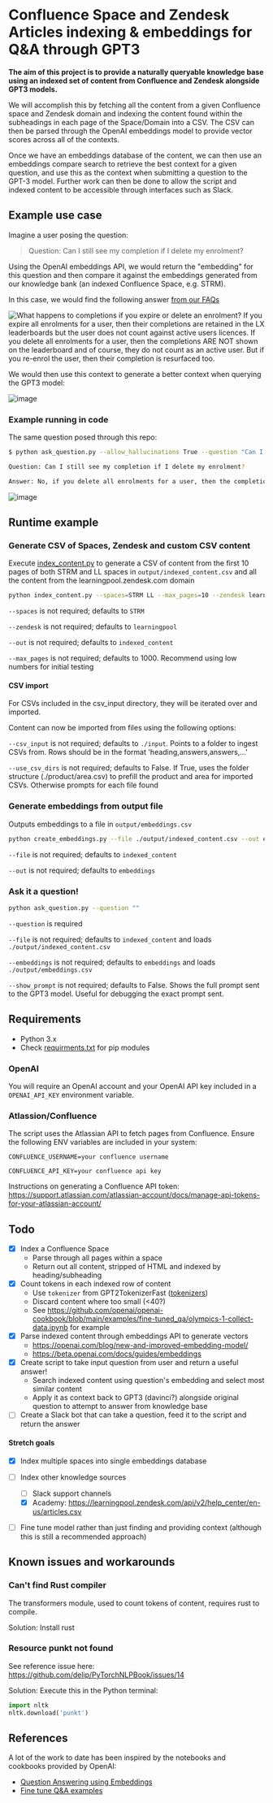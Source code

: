 # Confluence Space and Zendesk Articles indexing & embeddings for Q&A through GPT3

**The aim of this project is to provide a naturally queryable knowledge base using an indexed set of content from Confluence and Zendesk alongside GPT3 models.**


We will accomplish this by fetching all the content from a given Confluence space and Zendesk domain and indexing the content found within the subheadings in each page of the Space/Domain into a CSV. The CSV can then be parsed through the OpenAI embeddings model to provide vector scores across all of the contexts.

Once we have an embeddings database of the content, we can then use an embeddings compare search to retrieve the best context for a given question, and use this as the context when submitting a question to the GPT-3 model. Further work can then be done to allow the script and indexed content to be accessible through interfaces such as Slack.

## Example use case

Imagine a user posing the question:

> Question: Can I still see my completion if I delete my enrolment?

Using the OpenAI embeddings API, we would return the "embedding" for this question and then compare it against the embeddings generated from our knowledge bank (an indexed Confluence Space, e.g. STRM).

In this case, we would find the following answer [from our FAQs](https://learninglocker.atlassian.net/wiki/spaces/STRM/pages/1014333441/FAQs#What-happens-to-completions-if-you-expire-or-delete-an-enrolment%3F)

![What happens to completions if you expire or delete an enrolment? If you expire all enrolments for a user, then their completions are retained in the LX leaderboards but the user does not count against active users licences. If you delete all enrolments for a user, then the completions ARE NOT shown on the leaderboard and of course, they do not count as an active user. But if you re-enrol the user, then their completion is resurfaced too.](https://user-images.githubusercontent.com/1352590/208269780-283539a3-31da-419a-8210-57fee625dec5.png)

We would then use this context to generate a better context when querying the GPT3 model:

![image](https://user-images.githubusercontent.com/1352590/208269756-da67a4f7-5b7b-4dcb-9f22-d1df4e591f26.png)

### Example running in code

The same question posed through this repo:

```bash
$ python ask_question.py --allow_hallucinations True --question "Can I still see my completion if I delete my enrolment?"

Question: Can I still see my completion if I delete my enrolment?

Answer: No, if you delete all enrolments for a user, then the completions ARE NOT shown on the leaderboard. More info: https://learninglocker.atlassian.net/wiki/spaces/STRM/pages/1014333441/FAQs
```

![image](https://user-images.githubusercontent.com/1352590/210773311-16b3a41d-11dc-48a6-9530-5ea0f2306f75.png)


## Runtime example


### Generate CSV of Spaces, Zendesk and custom CSV content

Execute [index_content.py](index_content.py) to generate a CSV of content from the first 10 pages of both STRM and LL spaces in `output/indexed_content.csv` and all the content from the learningpool.zendesk.com domain

```bash
python index_content.py --spaces=STRM LL --max_pages=10 --zendesk learningpool --out my_output
```

`--spaces` is not required; defaults to `STRM`

`--zendesk` is not required; defaults to `learningpool`

`--out` is not required; defaults to `indexed_content`

`--max_pages` is not required; defaults to 1000. Recommend using low numbers for initial testing


#### CSV import

For CSVs included in the csv_input directory, they will be iterated over and imported. 

Content can now be imported from files using the following options:

`--csv_input` is not required; defaults to `./input`. Points to a folder to ingest CSVs from. Rows should be in the format 'heading,answers,answers,...'

`--use_csv_dirs` is not required; defaults to False. If True, uses the folder structure (./product/area.csv) to prefill the product and area for imported CSVs. Otherwise prompts for each file found

### Generate embeddings from output file

Outputs embeddings to a file in `output/embeddings.csv`
```bash
python create_embeddings.py --file ./output/indexed_content.csv --out embeddings
```

`--file` is not required; defaults to `indexed_content`

`--out` is not required; defaults to `embeddings`


### Ask it a question!

```bash
python ask_question.py --question ""
```

`--question` is required

`--file` is not required; defaults to `indexed_content` and loads `./output/indexed_content.csv`

`--embeddings` is not required; defaults to `embeddings` and loads `./output/embeddings.csv`

`--show_prompt` is not required; defaults to False. Shows the full prompt sent to the GPT3 model. Useful for debugging the exact prompt sent.


## Requirements

- Python 3.x
- Check [requirments.txt](requirements.txt) for pip modules

### OpenAI

You will require an OpenAI account and your OpenAI API key included in a `OPENAI_API_KEY` environment variable.

### Atlassion/Confluence

The script uses the Atlassian API to fetch pages from Confluence. Ensure the following ENV variables are included in your system:

`CONFLUENCE_USERNAME=your confluence username`

`CONFLUENCE_API_KEY=your confluence api key`

Instructions on generating a Confluence API token: https://support.atlassian.com/atlassian-account/docs/manage-api-tokens-for-your-atlassian-account/


## Todo

- [x] Index a Confluence Space
  - Parse through all pages within a space
  - Return out all content, stripped of HTML and indexed by heading/subheading
- [x] Count tokens in each indexed row of content
  - Use `tokenizer` from GPT2TokenizerFast ([tokenizers](https://github.com/huggingface/tokenizers))
  - Discard content where too small (<40?)
  - See https://github.com/openai/openai-cookbook/blob/main/examples/fine-tuned_qa/olympics-1-collect-data.ipynb for example
- [x] Parse indexed content through embeddings API to generate vectors
  - https://openai.com/blog/new-and-improved-embedding-model/
  - https://beta.openai.com/docs/guides/embeddings
- [x] Create script to take input question from user and return a useful answer!
  - Search indexed content using question's embedding and select most similar content
  - Apply it as context back to GPT3 (davinci?) alongside original question to attempt to answer from knowledge base
- [ ] Create a Slack bot that can take a question, feed it to the script and return the answer

#### Stretch goals

- [x] Index multiple spaces into single embeddings database
- [ ] Index other knowledge sources
  - [ ] Slack support channels
  - [x] Academy: https://learningpool.zendesk.com/api/v2/help_center/en-us/articles.csv
- [ ] Fine tune model rather than just finding and providing context (although this is still a recommended approach)


## Known issues and workarounds

### Can't find Rust compiler
The transformers module, used to count tokens of content, requires rust to compile.

Solution: Install rust


### Resource punkt not found
See reference issue here: https://github.com/delip/PyTorchNLPBook/issues/14

Solution: Execute this in the Python terminal:
```python
import nltk
nltk.download('punkt')
```


## References

A lot of the work to date has been inspired by the notebooks and cookbooks provided by OpenAI:

- [Question Answering using Embeddings](https://github.com/openai/openai-cookbook/blob/main/examples/Question_answering_using_embeddings.ipynb)
- [Fine tune Q&A examples](https://github.com/openai/openai-cookbook/tree/main/examples/fine-tuned_qa)
